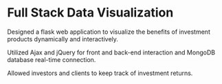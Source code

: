 # Full Stack Data Visualization

Designed a flask web application to visualize the benefits of investment products dynamically and interactively. 

Utilized Ajax and jQuery for front and back-end interaction and MongoDB database real-time connection. 

Allowed investors and clients to keep track of investment returns.
